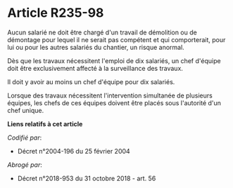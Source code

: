 # Article R235-98

Aucun salarié ne doit être chargé d'un travail de démolition ou de démontage pour lequel il ne serait pas compétent et qui
comporterait, pour lui ou pour les autres salariés du chantier, un risque anormal.

Dès que les travaux nécessitent l'emploi de dix salariés, un chef d'équipe doit être exclusivement affecté à la surveillance
des travaux.

Il doit y avoir au moins un chef d'équipe pour dix salariés.

Lorsque des travaux nécessitent l'intervention simultanée de plusieurs équipes, les chefs de ces équipes doivent être placés
sous l'autorité d'un chef unique.

**Liens relatifs à cet article**

_Codifié par_:

  - Décret n°2004-196 du 25 février 2004

_Abrogé par_:

  - Décret n°2018-953 du 31 octobre 2018 - art. 56
